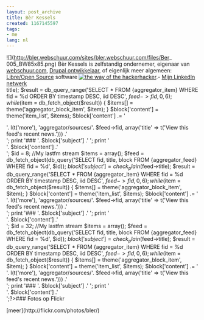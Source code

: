 ```yaml
---
layout: post_archive
title: Bèr Kessels
created: 1167145597
tags:
- me
lang: nl
---
```

![](http://bler.webschuur.com/sites/bler.webschuur.com/files/Ber_ 005_BW85x85.png) Bèr Kessels is zelfstandig ondernemer, eigenaar van [webschuur.com](http://webschuur.com), [Drupal ontwikkelaar](http://drupal.org/user/2663), of eigenlijk meer algemeen: [Libre/Open Source](http://bler.webschuur.com/categorieen/site_classification/open_source) software [![the way of the hacker](http://bler.webschuur.com/sites/bler.webschuur.com/files/hacker.png)hacker](http://nl.wikipedia.org/wiki/Hacker).- [Mijn LinkedIn netwerk](http://www.linkedin.com/in/webschuur)
 <br class="clear" /><?php $id = 28; //My simpy bookmarks  $feed = db_fetch_object(db_query('SELECT fid, title, block FROM {aggregator_feed} WHERE fid = %d', $id));  $block['subject'] = check_plain($feed?>title);  $result = db_query_range('SELECT * FROM {aggregator_item} WHERE fid = %d ORDER BY timestamp DESC, iid DESC', $feed->fid, 0, 6);  while ($item = db_fetch_object($result)) {    $items[] = theme('aggregator_block_item', $item);  }  $block['content'] = theme('item_list', $items);  $block['content'] .= '<div class="more-link">'. l(t('more'), 'aggregator/sources/'. $feed->fid, array('title' => t('View this feed\'s recent news.'))) .'</div>';  print '### '. $block['subject'] .'
';  print '<div class="content">'. $block['content'] .'</div>';  $id = 8; //My lastfm stream  $items = array();  $feed = db_fetch_object(db_query('SELECT fid, title, block FROM {aggregator_feed} WHERE fid = %d', $id));  $block['subject'] = check_plain($feed->title);  $result = db_query_range('SELECT * FROM {aggregator_item} WHERE fid = %d ORDER BY timestamp DESC, iid DESC', $feed->fid, 0, 6);  while ($item = db_fetch_object($result)) {    $items[] = theme('aggregator_block_item', $item);  }  $block['content'] = theme('item_list', $items);  $block['content'] .= '<div class="more-link">'. l(t('more'), 'aggregator/sources/'. $feed->fid, array('title' => t('View this feed\'s recent news.'))) .'</div>';  print '### '. $block['subject'] .'
';  print '<div class="content">'. $block['content'] .'</div>';  $id = 32; //My lastfm stream  $items = array();  $feed = db_fetch_object(db_query('SELECT fid, title, block FROM {aggregator_feed} WHERE fid = %d', $id));  $block['subject'] = check_plain($feed->title);  $result = db_query_range('SELECT * FROM {aggregator_item} WHERE fid = %d ORDER BY timestamp DESC, iid DESC', $feed->fid, 0, 6);  while ($item = db_fetch_object($result)) {    $items[] = theme('aggregator_block_item', $item);  }  $block['content'] = theme('item_list', $items);  $block['content'] .= '<div class="more-link">'. l(t('more'), 'aggregator/sources/'. $feed->fid, array('title' => t('View this feed\'s recent news.'))) .'</div>';  print '### '. $block['subject'] .'
';  print '<div class="content">'. $block['content'] .'</div>';?>### Fotos op Flickr
<!-- Start of Flickr Badge --><script type="text/javascript" src="http://www.flickr.com/badge_code_v2.gne?count=3&display=random&size=s&layout=h&source=user&user=51035552941%40N01"></script><!-- End of Flickr Badge --><div class="more-link">[meer](http://flickr.com/photos/bler/)</div><br class="clear" />
